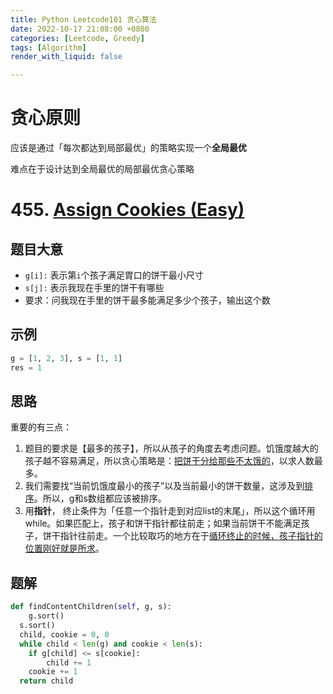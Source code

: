 ```yaml
---
title: Python Leetcode101 贪心算法
date: 2022-10-17 21:08:00 +0800
categories: [Leetcode, Greedy]
tags: [Algorithm]
render_with_liquid: false

---
```


# 贪心原则

应该是通过「每次都达到局部最优」的策略实现一个**全局最优**

难点在于设计达到全局最优的局部最优贪心策略

# 455. [Assign Cookies (Easy)](https://leetcode.cn/problems/assign-cookies/)

## 题目大意

- `g[i]:` 表示第`i`个孩子满足胃口的饼干最小尺寸
- `s[j]:` 表示我现在手里的饼干有哪些
- 要求：问我现在手里的饼干最多能满足多少个孩子，输出这个数

## 示例

```python
g = [1, 2, 3], s = [1, 1]
res = 1
```

## 思路

重要的有三点：

1. 题目的要求是【最多的孩子】，所以从孩子的角度去考虑问题。饥饿度越大的孩子越不容易满足，所以贪心策略是：<u>把饼干分给那些不太饿的</u>，以求人数最多。
2. 我们需要找“当前饥饿度最小的孩子”以及当前最小的饼干数量，这涉及到<u>排序</u>。所以，g和s数组都应该被排序。
3. 用**指针**， 终止条件为「任意一个指针走到对应list的末尾」，所以这个循环用while。如果匹配上，孩子和饼干指针都往前走；如果当前饼干不能满足孩子，饼干指针往前走。一个比较取巧的地方在于<u>循环终止的时候，孩子指针的位置刚好就是所求</u>。

## 题解

```python
def findContentChildren(self, g, s):
	g.sort()
  s.sort()
  child, cookie = 0, 0
  while child < len(g) and cookie < len(s):
  	if g[child] <= s[cookie]:
  		child += 1
  	cookie += 1
  return child
```



